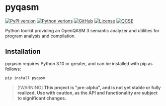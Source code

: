 # pyqasm

[![PyPI version](https://img.shields.io/pypi/v/pyqasm.svg?color=blue)](https://pypi.org/project/pyqasm/)
[![Python verions](https://img.shields.io/pypi/pyversions/pyqasm.svg?color=blue)](https://pypi.org/project/pyqasm/)
[![GitHub](https://img.shields.io/badge/issue_tracking-github-black?logo=github)](https://github.com/qBraid/pyqasm/issues)
[![License](https://img.shields.io/github/license/qBraid/pyqasm.svg?color=purple)](https://www.gnu.org/licenses/gpl-3.0.html)
[![QCSE](https://img.shields.io/badge/QCSE-pyqasm-orange?logo=stackexchange)](https://quantumcomputing.stackexchange.com/questions/tagged/pyqasm)

Python toolkit providing an OpenQASM 3 semantic analyzer and utilities for program analysis and compilation.

## Installation

pyqasm requires Python 3.10 or greater, and can be installed with pip as follows:

```bash
pip install pyqasm
```

>[!WARNING] **This project is "pre-alpha", and is not yet stable or fully realized. Use with caution, as the API and functionality are subject to significant changes.**